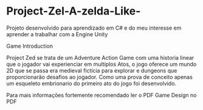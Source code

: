 # Project-Zel-A-zelda-Like-

Projeto desenvolvido para aprendizado em C# e do meu interesse em aprender a trabalhar com a Engine Unity

Game Introduction

Project Zed se trata de um Adventure Action Game com uma historia linear que o jogador vai experienciar
em multiplos Atos, o jogo oferece um mundo 2D que se passa era medieval fictícia para explorar e
dungeons que proporcionarão desafios ao jogador. Como uma prova de conceito apenas um esqueleto embrionario do primeiro ato do jogo foi desenvolvido.


Para mais informações fortemente recomendado ler o PDF Game Design no PDF
